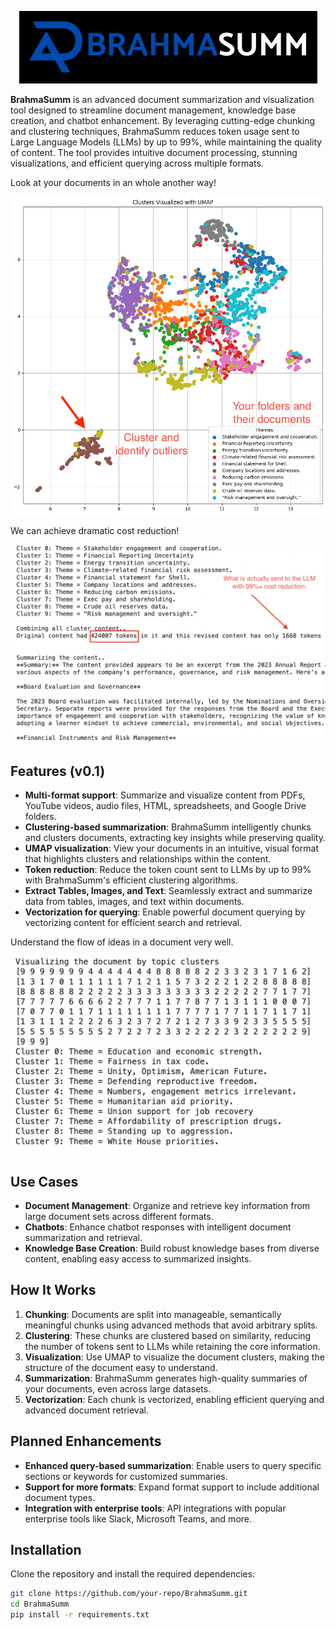 
<p align="center">
  <img src="images/logo_wide.png" />
</p>

**BrahmaSumm** is an advanced document summarization and visualization tool designed to streamline document management, knowledge base creation, and chatbot enhancement. By leveraging cutting-edge chunking and clustering techniques, BrahmaSumm reduces token usage sent to Large Language Models (LLMs) by up to 99%, while maintaining the quality of content. The tool provides intuitive document processing, stunning visualizations, and efficient querying across multiple formats.

Look at your documents in an whole another way!
<p align="center">
  <img src="images/umap.png" />
</p>

We can achieve dramatic cost reduction!
<p align="center">
  <img src="images/cost.png" />
</p>

## Features (v0.1)
- **Multi-format support**: Summarize and visualize content from PDFs, YouTube videos, audio files, HTML, spreadsheets, and Google Drive folders.
- **Clustering-based summarization**: BrahmaSumm intelligently chunks and clusters documents, extracting key insights while preserving quality.
- **UMAP visualization**: View your documents in an intuitive, visual format that highlights clusters and relationships within the content.
- **Token reduction**: Reduce the token count sent to LLMs by up to 99% with BrahmaSumm's efficient clustering algorithms.
- **Extract Tables, Images, and Text**: Seamlessly extract and summarize data from tables, images, and text within documents.
- **Vectorization for querying**: Enable powerful document querying by vectorizing content for efficient search and retrieval.

Understand the flow of ideas in a document very well.
<p align="center">
  <img src="images/document_flow.png" />
</p>

## Use Cases
- **Document Management**: Organize and retrieve key information from large document sets across different formats.
- **Chatbots**: Enhance chatbot responses with intelligent document summarization and retrieval.
- **Knowledge Base Creation**: Build robust knowledge bases from diverse content, enabling easy access to summarized insights.

## How It Works
1. **Chunking**: Documents are split into manageable, semantically meaningful chunks using advanced methods that avoid arbitrary splits.
2. **Clustering**: These chunks are clustered based on similarity, reducing the number of tokens sent to LLMs while retaining the core information.
3. **Visualization**: Use UMAP to visualize the document clusters, making the structure of the document easy to understand.
4. **Summarization**: BrahmaSumm generates high-quality summaries of your documents, even across large datasets.
5. **Vectorization**: Each chunk is vectorized, enabling efficient querying and advanced document retrieval.

## Planned Enhancements
- **Enhanced query-based summarization**: Enable users to query specific sections or keywords for customized summaries.
- **Support for more formats**: Expand format support to include additional document types.
- **Integration with enterprise tools**: API integrations with popular enterprise tools like Slack, Microsoft Teams, and more.

## Installation

Clone the repository and install the required dependencies:
```bash
git clone https://github.com/your-repo/BrahmaSumm.git
cd BrahmaSumm
pip install -r requirements.txt
